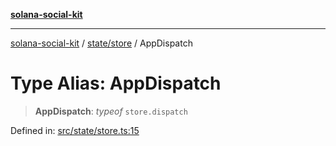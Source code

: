 [**solana-social-kit**](../../../README.md)

***

[solana-social-kit](../../../README.md) / [state/store](../README.md) / AppDispatch

# Type Alias: AppDispatch

> **AppDispatch**: *typeof* `store.dispatch`

Defined in: [src/state/store.ts:15](https://github.com/SendArcade/solana-social-starter/blob/03568260ca96ed63f77049843c721de1cb011893/src/state/store.ts#L15)

